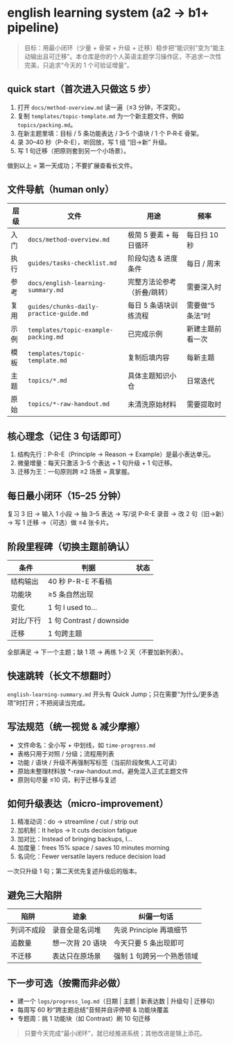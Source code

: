 # english learning system (a2 → b1+ pipeline)

> 目标：用最小闭环（少量 + 骨架 + 升级 + 迁移）稳步把“能识别”变为“能主动输出且可迁移”。本仓库是你的个人英语主题学习操作区，不追求一次性完美，只追求“今天的 1 个可验证增量”。

## quick start（首次进入只做这 5 步）
1. 打开 `docs/method-overview.md` 读一遍（≤3 分钟，不深究）。
2. 复制 `templates/topic-template.md` 为一个新主题文件，例如 `topics/packing.md`。
3. 在新主题里填：目标 / 5 条功能表达 / 3–5 个语块 / 1 个 P‑R‑E 骨架。
4. 录 30–40 秒（P-R-E），听回放，写 1 组 “旧→新” 升级。
5. 写 1 句迁移（把原则套到另一个小场景）。

做到以上 = 第一天成功；不要扩展查看长文件。

## 文件导航（human only）
| 层级 | 文件 | 用途 | 频率 |
|------|------|------|------|
| 入门 | `docs/method-overview.md` | 极简 5 要素 + 每日循环 | 每日扫 10 秒 |
| 执行 | `guides/tasks-checklist.md` | 阶段勾选 & 进度条件 | 每日 / 周末 |
| 参考 | `docs/english-learning-summary.md` | 完整方法论参考（折叠/跳转） | 需要深入时 |
| 复用 | `guides/chunks-daily-practice-guide.md` | 每日 5 条语块训练流程 | 需要做“5 条法”时 |
| 示例 | `templates/topic-example-packing.md` | 已完成示例 | 新建主题前看一次 |
| 模板 | `templates/topic-template.md` | 复制后填内容 | 每新主题 |
| 主题 | `topics/*.md` | 具体主题知识小仓 | 日常迭代 |
| 原始 | `topics/*-raw-handout.md` | 未清洗原始材料 | 需要提取时 |

## 核心理念（记住 3 句话即可）
1. 结构先行：P-R-E（Principle → Reason → Example）是最小表达单元。
2. 微量增量：每天只激活 3–5 个表达 + 1 句升级 + 1 句迁移。
3. 迁移为王：一句原则跨 ≥2 场景 = 真掌握。

## 每日最小闭环（15–25 分钟）
复习 3 旧 → 输入 1 小段 → 抽 3–5 表达 → 写/说 P-R-E 录音 → 改 2 句（旧→新）→ 写 1 迁移 →（可选）做 ≤4 张卡片。

## 阶段里程碑（切换主题前确认）
| 条件 | 判据 | 状态 |
|------|------|------|
| 结构输出 | 40 秒 P-R-E 不看稿 |  |
| 功能块 | ≥5 条自然出现 |  |
| 变化 | 1 句 I used to… |  |
| 对比/下行 | 1 句 Contrast / downside |  |
| 迁移 | 1 句跨主题 |  |

全部满足 → 下一个主题；缺 1 项 → 再练 1–2 天（不要加新列表）。

## 快速跳转（长文不想翻时）
`english-learning-summary.md` 开头有 Quick Jump；只在需要“为什么/更多选项”时打开；不把阅读当完成。

## 写法规范（统一视觉 & 减少摩擦）
- 文件命名：全小写 + 中划线，如 `time-progress.md`
- 表格只用于对照 / 分级；流程用列表
- 功能 / 语块 / 升级不再强制写标签（当前阶段聚焦人工可读）
- 原始未整理材料放 *-raw-handout.md，避免混入正式主题文件
- 原则句尽量 ≤10 词，利于迁移与复述

## 如何升级表达（micro-improvement）
1. 精准动词：do → streamline / cut / strip out
2. 加机制：It helps → It cuts decision fatigue
3. 加对比：Instead of bringing backups, I…
4. 加度量：frees 15% space / saves 10 minutes morning
5. 名词化：Fewer versatile layers reduce decision load

一次只升级 1 句；第二天优先复述升级后的版本。

## 避免三大陷阱
| 陷阱 | 迹象 | 纠偏一句话 |
|------|------|-----------|
| 列词不成段 | 录音全是名词堆 | 先说 Principle 再填细节 |
| 追数量 | 想一次背 20 语块 | 今天只要 5 条出现即可 |
| 不迁移 | 表达只在原场景 | 强制 1 句跨另一个熟悉领域 |

## 下一步可选（按需而非必做）
- 建一个 `logs/progress_log.md`（日期 | 主题 | 新表达数 | 升级句 | 迁移句）
- 每周写 60 秒“跨主题总结”音频并自评停顿 & 功能块覆盖
- 专题周：挑 1 功能块（如 Contrast）刷 10 句迁移

> 只要今天完成“最小闭环”，就已经推进系统；其他改进是锦上添花。
